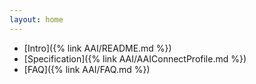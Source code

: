 ```yaml
---
layout: home
---
```


* [Intro]({% link AAI/README.md %})
* [Specification]({% link AAI/AAIConnectProfile.md %})
* [FAQ]({% link AAI/FAQ.md %})
